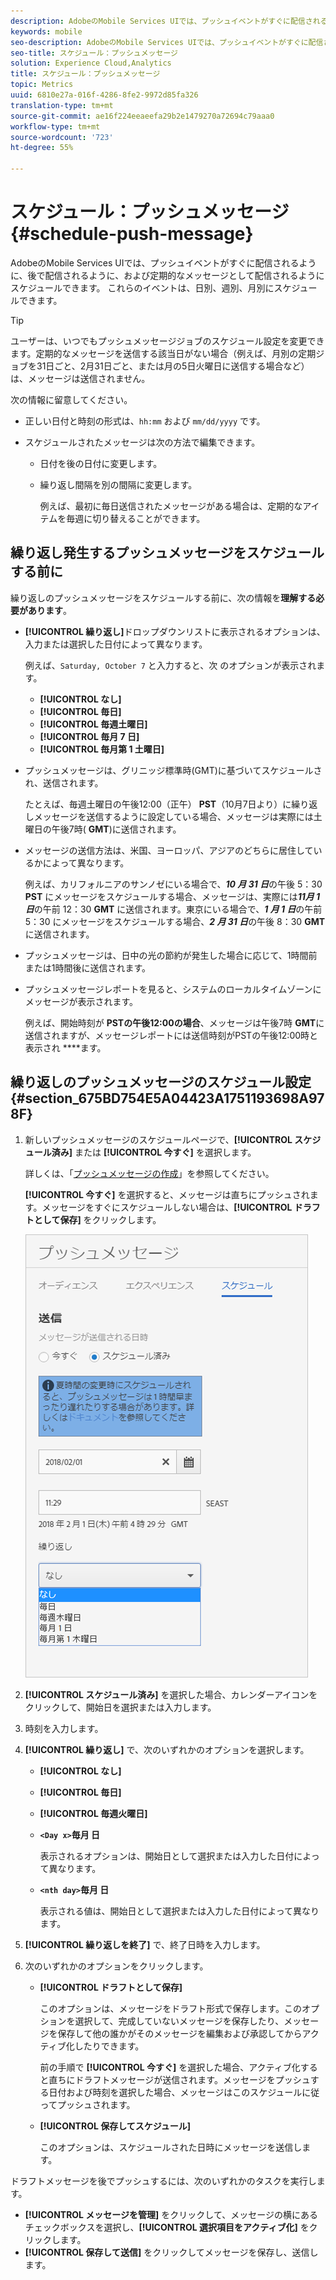 ```yaml
---
description: AdobeのMobile Services UIでは、プッシュイベントがすぐに配信されるように、後で配信されるように、および定期的なメッセージとして配信されるようにスケジュールできます。 これらのイベントは、日別、週別、月別にスケジュールできます。
keywords: mobile
seo-description: AdobeのMobile Services UIでは、プッシュイベントがすぐに配信されるように、後で配信されるように、および定期的なメッセージとして配信されるようにスケジュールできます。 これらのイベントは、日別、週別、月別にスケジュールできます。
seo-title: スケジュール：プッシュメッセージ
solution: Experience Cloud,Analytics
title: スケジュール：プッシュメッセージ
topic: Metrics
uuid: 6810e27a-016f-4286-8fe2-9972d85fa326
translation-type: tm+mt
source-git-commit: ae16f224eeaeefa29b2e1479270a72694c79aaa0
workflow-type: tm+mt
source-wordcount: '723'
ht-degree: 55%

---
```



# スケジュール：プッシュメッセージ{#schedule-push-message}

AdobeのMobile Services UIでは、プッシュイベントがすぐに配信されるように、後で配信されるように、および定期的なメッセージとして配信されるようにスケジュールできます。 これらのイベントは、日別、週別、月別にスケジュールできます。

>[!TIP]
>
>ユーザーは、いつでもプッシュメッセージジョブのスケジュール設定を変更できます。定期的なメッセージを送信する該当日がない場合（例えば、月別の定期ジョブを31日ごと、2月31日ごと、または月の5日火曜日に送信する場合など）は、メッセージは送信されません。

次の情報に留意してください。

* 正しい日付と時刻の形式は、`hh:mm` および `mm/dd/yyyy` です。

* スケジュールされたメッセージは次の方法で編集できます。

   * 日付を後の日付に変更します。
   * 繰り返し間隔を別の間隔に変更します。

      例えば、最初に毎日送信されたメッセージがある場合は、定期的なアイテムを毎週に切り替えることができます。

## 繰り返し発生するプッシュメッセージをスケジュールする前に

繰り返しのプッシュメッセージをスケジュールする前に、次の情報を&#x200B;**理解する必要があります**。

* **[!UICONTROL 繰り返し]**&#x200B;ドロップダウンリストに表示されるオプションは、入力または選択した日付によって異なります。

   例えば、`Saturday, October 7` と入力すると、次 のオプションが表示されます。

   * **[!UICONTROL なし]**
   * **[!UICONTROL 毎日]**
   * **[!UICONTROL 毎週土曜日]**
   * **[!UICONTROL 毎月 7 日]**
   * **[!UICONTROL 毎月第 1 土曜日]**

* プッシュメッセージは、グリニッジ標準時(GMT)に基づいてスケジュールされ、送信されます。

   たとえば、毎週土曜日の午後12:00（正午） **PST**（10月7日より）に繰り返しメッセージを送信するように設定している場合、メッセージは実際には土曜日の午後7時( **GMT**)に送信されます。
* メッセージの送信方法は、米国、ヨーロッパ、アジアのどちらに居住しているかによって異なります。

   例えば、カリフォルニアのサンノゼにいる場合で、***10 月 31 日***&#x200B;の午後 5：30 **PST** にメッセージをスケジュールする場合、メッセージは、実際には&#x200B;***11月 1 日***&#x200B;の午前 12：30 **GMT** に送信されます。東京にいる場合で、***1 月 1 日***&#x200B;の午前 5：30 にメッセージをスケジュールする場合、***2 月 31 日***&#x200B;の午後 8：30 **GMT**&#x200B;に送信されます。
* プッシュメッセージは、日中の光の節約が発生した場合に応じて、1時間前または1時間後に送信されます。
* プッシュメッセージレポートを見ると、システムのローカルタイムゾーンにメッセージが表示されます。

   例えば、開始時刻が **PSTの午後12:00の場合**、メッセージは午後7時 **GMT**&#x200B;に送信されますが、メッセージレポートには送信時刻がPSTの午後12:00時と表示され ****&#x200B;ます。

## 繰り返しのプッシュメッセージのスケジュール設定 {#section_675BD754E5A04423A1751193698A978F}

1. 新しいプッシュメッセージのスケジュールページで、**[!UICONTROL スケジュール済み]** または **[!UICONTROL 今すぐ]** を選択します。

   詳しくは、「[プッシュメッセージの作成](/help/using/in-app-messaging/t-create-push-message/t-create-push-message.md)」を参照してください。

   **[!UICONTROL 今すぐ]** を選択すると、メッセージは直ちにプッシュされます。メッセージをすぐにスケジュールしない場合は、**[!UICONTROL ドラフトとして保存]** をクリックします。

   ![](assets/schedule-push-message.png)

1. **[!UICONTROL スケジュール済み]** を選択した場合、カレンダーアイコンをクリックして、開始日を選択または入力します。
1. 時刻を入力します。 
1. **[!UICONTROL 繰り返し]** で、次のいずれかのオプションを選択します。

   * **[!UICONTROL なし]**
   * **[!UICONTROL 毎日]**
   * **[!UICONTROL 毎週火曜日]**
   * **`<Day x>`毎月  日**

      表示されるオプションは、開始日として選択または入力した日付によって異なります。
   * **`<nth day>`毎月  日**

      表示される値は、開始日として選択または入力した日付によって異なります。

1. **[!UICONTROL 繰り返しを終了]** で、終了日時を入力します。
1. 次のいずれかのオプションをクリックします。

   * **[!UICONTROL ドラフトとして保存]**

      このオプションは、メッセージをドラフト形式で保存します。このオプションを選択して、完成していないメッセージを保存したり、メッセージを保存して他の誰かがそのメッセージを編集および承認してからアクティブ化したりできます。

      前の手順で **[!UICONTROL 今すぐ]** を選択した場合、アクティブ化すると直ちにドラフトメッセージが送信されます。メッセージをプッシュする日付および時刻を選択した場合、メッセージはこのスケジュールに従ってプッシュされます。

   * **[!UICONTROL 保存してスケジュール]**

      このオプションは、スケジュールされた日時にメッセージを送信します。

ドラフトメッセージを後でプッシュするには、次のいずれかのタスクを実行します。

* **[!UICONTROL メッセージを管理]** をクリックして、メッセージの横にあるチェックボックスを選択し、**[!UICONTROL 選択項目をアクティブ化]** をクリックします。
* **[!UICONTROL 保存して送信]** をクリックしてメッセージを保存し、送信します。
